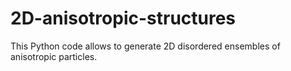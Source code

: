 # 2D-anisotropic-structures
This Python code allows to generate 2D disordered ensembles of anisotropic particles. 
